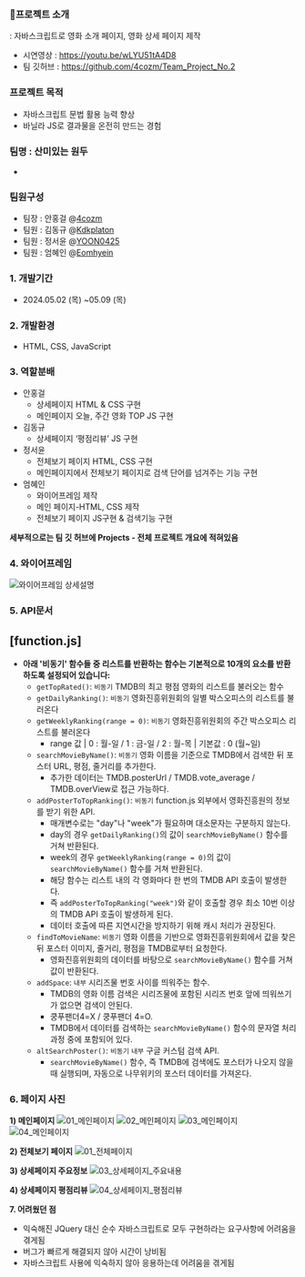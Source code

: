 ### 🎥프로젝트 소개
: 자바스크립트로 영화 소개 페이지, 영화 상세 페이지 제작
- 시연영상 : https://youtu.be/wLYU51tA4D8
- 팀 깃허브 : https://github.com/4cozm/Team_Project_No.2

### 프로젝트 목적
- 자바스크립트 문법 활용 능력 향상
- 바닐라 JS로 결과물을 온전히 만드는 경험

### 팀명 : 산미있는 원두
- 
### 팀원구성
- 팀장 : 안홍걸 @[4cozm](https://github.com/4cozm)
- 팀원 : 김동규 @[Kdkplaton](https://github.com/Kdkplaton)
- 팀원 : 정서윤 @[YOON0425](https://github.com/YOON0425)
- 팀원 : 엄혜인 @[Eomhyein](https://github.com/Eomhyein)

### 1. 개발기간
- 2024.05.02 (목) ~05.09 (목)

### 2. 개발환경
- HTML, CSS, JavaScript

### 3. 역할분배
- 안홍걸
    - 상세페이지 HTML & CSS 구현
    - 메인페이지 오늘, 주간 영화 TOP JS 구현
- 김동규
    - 상세페이지 ‘평점리뷰’ JS 구현
- 정서윤
    - 전체보기 페이지 HTML, CSS 구현
    - 메인페이지에서 전체보기 페이지로 검색 단어를 넘겨주는 기능 구현
- 엄혜인
    - 와이어프레임 제작
    - 메인 페이지-HTML, CSS 제작
    - 전체보기 페이지 JS구현 & 검색기능 구현

**세부적으로는 팀 깃 허브에 Projects - 전체 프로젝트 개요에 적혀있음**

### 4. 와이어프레임
![와이어프레임 상세설명](https://github.com/Eomhyein/CoffeeMovie/assets/26666131/47c71d58-3b8e-439f-a461-e0746eb22615)


### 5. API문서 
## [function.js]
- **아래 '비동기' 함수들 중 리스트를 반환하는 함수는 기본적으로 10개의 요소를 반환하도록 설정되어 있습니다:**
    - `getTopRated()`: `비동기` TMDB의 최고 평점 영화의 리스트를 불러오는 함수
    - `getDailyRanking()`: `비동기` 영화진흥위원회의 일별 박스오피스의 리스트를 불러온다
    - `getWeeklyRanking(range = 0)`: `비동기` 영화진흥위원회의 주간 박스오피스 리스트를 불러온다
        - range 값 | 0 : 월-일 / 1 : 금-일 / 2 : 월-목 | 기본값 : 0 (월~일)
    - `searchMovieByName()`: `비동기` 영화 이름을 기준으로 TMDB에서 검색한 뒤 포스터 URL, 평점, 줄거리를 추가한다.
        - 추가한 데이터는 TMDB.posterUrl / TMDB.vote_average / TMDB.overView로 접근 가능하다.
    - `addPosterToTopRanking()`: `비동기` function.js 외부에서 영화진흥원의 정보를 받기 위한 API.
        - 매개변수로는 "day"나 "week"가 필요하며 대소문자는 구분하지 않는다.
        - day의 경우 `getDailyRanking()`의 값이 `searchMovieByName()` 함수를 거쳐 반환된다.
        - week의 경우 `getWeeklyRanking(range = 0)`의 값이 `searchMovieByName()` 함수를 거쳐 반환된다.
        - 해당 함수는 리스트 내의 각 영화마다 한 번의 TMDB API 호출이 발생한다.
        - 즉 `addPosterToTopRanking("week")`와 같이 호출할 경우 최소 10번 이상의 TMDB API 호출이 발생하게 된다.
        - 데이터 호출에 따른 지연시간을 방지하기 위해 캐시 처리가 권장된다.
    - `findToMovieName`: `비동기` 영화 이름을 기반으로 영화진흥위원회에서 값을 찾은 뒤 포스터 이미지, 줄거리, 평점을 TMDB로부터 요청한다.
        - 영화진흥위원회의 데이터를 바탕으로 `searchMovieByName()` 함수를 거쳐 값이 반환된다.
    - `addSpace`: `내부` 시리즈물 번호 사이를 띄워주는 함수.
        - TMDB의 영화 이름 검색은 시리즈물에 포함된 시리즈 번호 앞에 띄워쓰기가 없으면 검색이 안된다.
        - 쿵푸팬더4=X / 쿵푸팬더 4=O.
        - TMDB에서 데이터를 검색하는 `searchMovieByName()` 함수의 문자열 처리 과정 중에 포함되어 있다.
    - `altSearchPoster()`: `비동기` `내부` 구글 커스텀 검색 API.
        - `searchMovieByName()` 함수, 즉 TMDB에 검색에도 포스터가 나오지 않을 때 실행되며, 자동으로 나무위키의 포스터 데이터를 가져온다.


### 6. 페이지 사진
**1) 메인페이지**
![01_메인페이지](https://github.com/Eomhyein/CoffeeMovie/assets/26666131/5ef2c0ff-c8a8-4da6-972e-b7870cc3f3ab)
![02_메인페이지](https://github.com/Eomhyein/CoffeeMovie/assets/26666131/07fa3855-5bed-4b17-a76d-5b2ae3bf6c93)
![03_메인페이지](https://github.com/Eomhyein/CoffeeMovie/assets/26666131/60266427-eaee-4cfd-939c-d1abb393a6f6)
![04_메인페이지](https://github.com/Eomhyein/CoffeeMovie/assets/26666131/678688b5-5ce5-435e-9fd9-ee4a817563aa)

**2) 전체보기 페이지**
![01_전체페이지](https://github.com/Eomhyein/CoffeeMovie/assets/26666131/588bd14c-9c1f-4c38-ac99-6935c6b39848)

**3) 상세페이지 주요정보**
![03_상세페이지_주요내용](https://github.com/Eomhyein/CoffeeMovie/assets/26666131/2d956375-0afb-4a60-bdaf-a4420e7b4f78)

**4) 상세페이지 평점리뷰**
![04_상세페이지_평점리뷰](https://github.com/Eomhyein/CoffeeMovie/assets/26666131/865dbc03-27f1-42e2-b7e6-43e5ca6e81d0)


**7. 어려웠던 점**
- 익숙해진 JQuery 대신 순수 자바스크립트로 모두 구현하라는 요구사항에 어려움을 겪게됨
- 버그가 빠르게 해결되지 않아 시간이 낭비됨
- 자바스크립트 사용에 익숙하지 않아 응용하는데 어려움을 겪게됨
